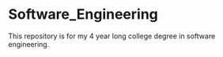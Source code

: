 # Software_Engineering
This repository is for my 4 year long college degree in software engineering.
